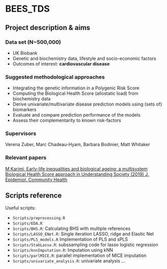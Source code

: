 # BEES_TDS
## Project description & aims
### Data set (N~500,000) 
 - UK Biobank
 - Genetic and biochemistry data, lifestyle and socio-economic factors
 - Outcomes of interest: __cardiovascular disease__
 
### Suggested methodological approaches
 - Integrating the genetic information in a Polygenic Risk Score
 - Computing the Biological Health Score (allostatic load) from biochemistry data
 - Derive univariate/multivariate disease prediction models using (sets of) biomarkers 
 - Evaluate and compare prediction performance of the models
 - Assess their complementarity to known risk-factors
 
### Supervisors
Verena Zuber, Marc Chadeau-Hyam, Barbara Bodinier, Matt Whitaker

### Relevant papers
[M Karimi, Early-life inequalities and biological ageing: a multisystem Biological Health Score approach in Understanding Society (2019) J. Epidemiol. Community Health](https://jech.bmj.com/content/73/8/693)

## Scripts reference

Useful scripts:

* `Scripts/preprocessing.R`
* `Scripts/EDA.R`
* `Scripts/BHS.R`: Calculating BHS with multiple references
* `Scripts/LASSO_ENet.R`: Single iteration LASSO, ridge and Elastic Net
* `Scripts/PLS_models.R` Implementation of PLS and sPLS
* `Scripts/StabLasso.R`: subssampling code for lasso logistic regression 
* `Scripts/knnImputation.R`: Imputation using kNN
* `Scripts/parlMICE.R`: parallel implementation of MICE imputation
* `Scripts/univariate_analysis.R`: univariate analysis
...



